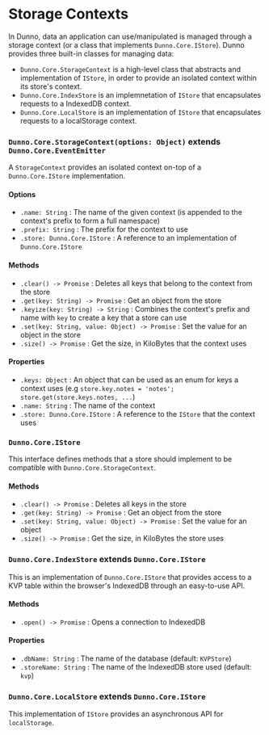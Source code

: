 # Storage Contexts

In Dunno, data an application can use/manipulated is managed through a storage context (or a class that implements `Dunno.Core.IStore`). Dunno provides three built-in classes for managing data:

- `Dunno.Core.StorageContext` is a high-level class that abstracts and implementation of `IStore`, in order to provide an isolated context within its store's context.
- `Dunno.Core.IndexStore` is an implemnetation of `IStore` that encapsulates requests to a IndexedDB context.
- `Dunno.Core.LocalStore` is an implementation of `IStore` that encapsulates requests to a localStorage context.

### `Dunno.Core.StorageContext(options: Object)` extends `Dunno.Core.EventEmitter`

A `StorageContext` provides an isolated context on-top of a `Dunno.Core.IStore` implementation.

#### Options

- `.name: String` : The name of the given context (is appended to the context's prefix to form a full namespace)
- `.prefix: String` : The prefix for the context to use
- `.store: Dunno.Core.IStore` : A reference to an implementation of `Dunno.Core.IStore`

#### Methods

- `.clear() -> Promise` : Deletes all keys that belong to the context from the store
- `.get(key: String) -> Promise` : Get an object from the store
- `.keyize(key: String) -> String` : Combines the context's prefix and name with `key` to create a key that a store can use
- `.set(key: String, value: Object) -> Promise` : Set the value for an object in the store
- `.size() -> Promise` : Get the size, in KiloBytes that the context uses

#### Properties

- `.keys: Object` : An object that can be used as an enum for keys a context uses (e.g `store.key.notes = 'notes'; store.get(store.keys.notes, ...`)
- `.name: String` : The name of the context
- `.store: Dunno.Core.IStore` : A reference to the `IStore` that the context uses

### `Dunno.Core.IStore`

This interface defines methods that a store should implement to be compatible with `Dunno.Core.StorageContext`.

#### Methods

- `.clear() -> Promise` : Deletes all keys in the store
- `.get(key: String) -> Promise` : Get an object from the store
- `.set(key: String, value: Object) -> Promise` : Set the value for an object
- `.size() -> Promise` : Get the size, in KiloBytes the store uses

### `Dunno.Core.IndexStore` extends `Dunno.Core.IStore`

This is an implementation of `Dunno.Core.IStore` that provides access to a KVP table within the browser's IndexedDB through an easy-to-use API.

#### Methods

- `.open() -> Promise` : Opens a connection to IndexedDB

#### Properties

- `.dbName: String` : The name of the database (default: `KVPStore`)
- `.storeName: String` : The name of the IndexedDB store used (default: `kvp`)

### `Dunno.Core.LocalStore` extends `Dunno.Core.IStore`

This implementation of `IStore` provides an asynchronous API for `localStorage`.
